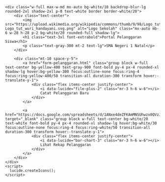 <!DOCTYPE html>
<html lang="id">
<head>
    <meta charset="UTF-8">
    <meta name="viewport" content="width=device-width, initial-scale=1.0">
    <title>Portal Pelanggaran Siswa - SMAN 1 Natal</title>
    <script src="https://cdn.tailwindcss.com"></script>
    <link rel="preconnect" href="https://fonts.googleapis.com">
    <link rel="preconnect" href="https://fonts.gstatic.com" crossorigin>
    <link href="https://fonts.googleapis.com/css2?family=Plus+Jakarta+Sans:wght@400;500;700;800&display=swap" rel="stylesheet">
    <script src="https://unpkg.com/lucide@latest"></script>
    <style>
        body {
            font-family: 'Plus Jakarta Sans', sans-serif;
        }
    </style>
</head>
<body class="bg-gradient-to-br from-gray-900 to-gray-800 min-h-screen flex items-center justify-center p-4">

    <div class="w-full max-w-md mx-auto bg-white/10 backdrop-blur-lg rounded-2xl shadow-2xl p-8 text-white border border-white/20">
        <div class="text-center">
            <img src="https://upload.wikimedia.org/wikipedia/commons/thumb/9/98/Logo_tut_wuri_handayani.svg/1200px-Logo_tut_wuri_handayani.svg.png" alt="Logo Sekolah" class="mx-auto mb-6 w-28 h-28 p-2 bg-white/20 rounded-full shadow-lg">
            <h1 class="text-3xl font-extrabold">Portal Pelanggaran Siswa</h1>
            <p class="text-gray-300 mt-2 text-lg">SMA Negeri 1 Natal</p>
        </div>

        <div class="mt-10 space-y-5">
            <a href="form-pelanggaran.html" class="group block w-full text-center bg-yellow-400 text-gray-900 font-bold py-4 px-4 rounded-xl shadow-lg hover:bg-yellow-300 focus:outline-none focus:ring-4 focus:ring-yellow-400/50 transition-all duration-300 transform hover:-translate-y-1">
                <div class="flex items-center justify-center">
                    <i data-lucide="file-plus-2" class="mr-3 h-6 w-6"></i>
                    Catat Pelanggaran Baru
                </div>
            </a>

            <a href="https://docs.google.com/spreadsheets/d/1ANxe4deZFKAmMNSUhwzx0QVzJfZzgX1bqefxU0AmPJ4/edit#gid=157047955" target="_blank" class="group block w-full text-center bg-white/20 text-white font-bold py-4 px-4 rounded-xl shadow-lg hover:bg-white/30 focus:outline-none focus:ring-4 focus:ring-white/50 transition-all duration-300 transform hover:-translate-y-1">
                <div class="flex items-center justify-center">
                    <i data-lucide="bar-chart-3" class="mr-3 h-6 w-6"></i>
                    Lihat Rekap Pelanggaran
                </div>
            </a>
        </div>
    </div>
    <script>
      lucide.createIcons();
    </script>
</body>
</html>
